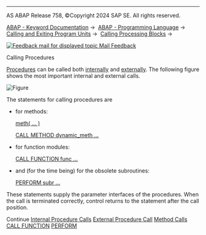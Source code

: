   

* * *

AS ABAP Release 758, ©Copyright 2024 SAP SE. All rights reserved.

[ABAP - Keyword Documentation](https://help.sap.com/doc/abapdocu_latest_index_htm/latest/en-US/abenabap.htm) →  [ABAP - Programming Language](https://help.sap.com/doc/abapdocu_latest_index_htm/latest/en-US/abenabap_reference.htm) →  [Calling and Exiting Program Units](https://help.sap.com/doc/abapdocu_latest_index_htm/latest/en-US/abenabap_execution.htm) →  [Calling Processing Blocks](https://help.sap.com/doc/abapdocu_latest_index_htm/latest/en-US/abencall_processing_blocks.htm) → 

 [![](Mail.gif?object=Mail.gif "Feedback mail for displayed topic") Mail Feedback](mailto:f1_help@sap.com?subject=Feedback%20on%20ABAP%20Documentation&body=Document:%20Calling%20Procedures%2C%20ABENCALL_PROCEDURES%2C%20758%0D%0A%0D%0AError:%0D%0A%0D%0A%0D%0A%0D%0ASuggestion%20for%20improvement:)

Calling Procedures

[Procedures](https://help.sap.com/doc/abapdocu_latest_index_htm/latest/en-US/abenprocedure_glosry.htm "Glossary Entry") can be called both [internally](https://help.sap.com/doc/abapdocu_latest_index_htm/latest/en-US/abencall_procedures_intern.htm) and [externally](https://help.sap.com/doc/abapdocu_latest_index_htm/latest/en-US/abencall_procedures_extern.htm). The following figure shows the most important internal and external calls.

![Figure](abdoc_call_proc.gif)

The statements for calling procedures are

-   for methods:
    
    [meth( ... )](https://help.sap.com/doc/abapdocu_latest_index_htm/latest/en-US/abapcall_method_static_short.htm)
    
    [CALL METHOD dynamic\_meth ...](https://help.sap.com/doc/abapdocu_latest_index_htm/latest/en-US/abapcall_method_dynamic.htm)
    
-   for function modules:
    
    [CALL FUNCTION func ...](https://help.sap.com/doc/abapdocu_latest_index_htm/latest/en-US/abapcall_function.htm)
    
-   and (for the time being) for the obsolete subroutines:
    
    [PERFORM subr ...](https://help.sap.com/doc/abapdocu_latest_index_htm/latest/en-US/abapperform.htm)
    

These statements supply the parameter interfaces of the procedures. When the call is terminated correctly, control returns to the statement after the call position.

Continue
[Internal Procedure Calls](https://help.sap.com/doc/abapdocu_latest_index_htm/latest/en-US/abencall_procedures_intern.htm)
[External Procedure Call](https://help.sap.com/doc/abapdocu_latest_index_htm/latest/en-US/abencall_procedures_extern.htm)
[Method Calls](https://help.sap.com/doc/abapdocu_latest_index_htm/latest/en-US/abenmethod_calls.htm)
[CALL FUNCTION](https://help.sap.com/doc/abapdocu_latest_index_htm/latest/en-US/abapcall_function.htm)
[PERFORM](https://help.sap.com/doc/abapdocu_latest_index_htm/latest/en-US/abapperform.htm)